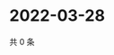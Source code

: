 # 2022-03-28

共 0 条

<!-- BEGIN WEIBO -->
<!-- 最后更新时间 Mon Mar 28 2022 18:22:05 GMT+0800 (China Standard Time) -->

<!-- END WEIBO -->
